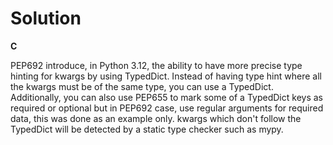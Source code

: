 # Solution

**C**

PEP692 introduce, in Python 3.12, the ability to have more precise type hinting for kwargs by using TypedDict. Instead of having type hint where all the kwargs must be of the same type, you
can use a TypedDict. Additionally, you can also use PEP655 to mark some of a TypedDict keys as required or optional but in PEP692 case, use regular arguments for required data, this was done
as an example only.
kwargs which don't follow the TypedDict will be detected by a static type checker such as mypy.
